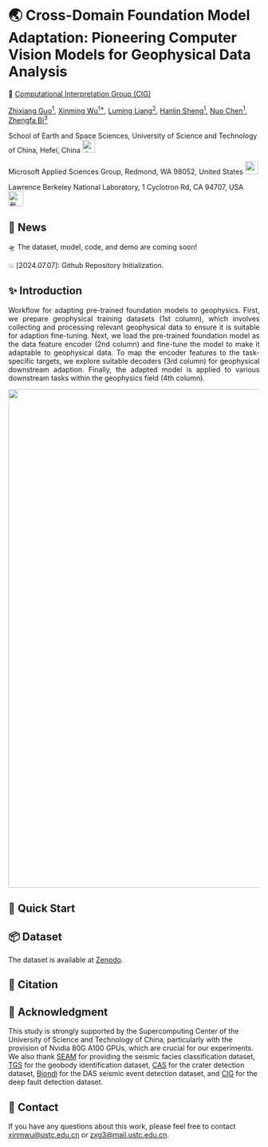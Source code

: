 #  🌏 Cross-Domain Foundation Model Adaptation: Pioneering Computer Vision Models for Geophysical Data Analysis


🏢 [Computational Interpretation Group (CIG)](https://cig.ustc.edu.cn/main.htm) 

[Zhixiang Guo<sup>1</sup>](https://cig.ustc.edu.cn/guo/list.htm), 
[Xinming Wu<sup>1*</sup>](https://cig.ustc.edu.cn/xinming/list.htm), 
[Luming Liang<sup>2</sup>](https://www.microsoft.com/en-us/research/people/lulian/), 
[Hanlin Sheng<sup>1</sup>](https://cig.ustc.edu.cn/hanlin/list.htm), 
[Nuo Chen<sup>1</sup>](https://cig.ustc.edu.cn/nuo/list.htm), 
[Zhengfa Bi<sup>3</sup>](https://profiles.lbl.gov/416831-zhengfa-bi)

School of Earth and Space Sciences, University of Science and Technology of China, Hefei, China 
<img src="https://github.com/ProgrammerZXG/Cross-Domain-Foundation-Model-Adaptation/assets/89449763/399d6c3b-07eb-49dd-b0e9-d2bdb3cb3553" alt="中国科学技术大学_64x64" width="26" height="26">


Microsoft Applied Sciences Group, Redmond, WA 98052, United States
<img src="https://avatars.githubusercontent.com/u/6154722?s=200&v=4" width="26" height="26"> 

Lawrence Berkeley National Laboratory, 1 Cyclotron Rd, CA 94707, USA
<img width="30" alt="截屏2024-07-07 13 12 39" src="https://github.com/ProgrammerZXG/Cross-Domain-Foundation-Model-Adaptation/assets/89449763/2105a42f-7091-4910-819e-7e85b08f6639">

## :mega: News
:flying_saucer: The dataset, model, code, and demo are coming soon! 

:collision: [2024.07.07]: Github Repository Initialization. 

## :sparkles: Introduction
<p align="justify">
Workflow for adapting pre-trained foundation models to geophysics.
First, we prepare geophysical training datasets (1st column), 
which involves collecting and processing relevant geophysical data 
to ensure it is suitable for adaption fine-tuning. Next, we load the pre-trained 
foundation model as the data feature encoder (2nd column) 
and fine-tune the model to make it adaptable to geophysical data. 
To map the encoder features to the task-specific targets, 
we explore suitable decoders 
(3rd column) for geophysical downstream adaption. Finally, the adapted model 
is applied to various downstream tasks within the geophysics 
field (4th column).
</p>

<div align=center>
  <img src="https://github.com/ProgrammerZXG/Cross-Domain-Foundation-Model-Adaptation/assets/89449763/5d921c4c-c012-4cea-ad92-ae8b391ba78b" width="1000">
</div>


##  🚀 Quick Start

## :package: Dataset
The dataset is available at [Zenodo](https://doi.org/10.5281/zenodo.12798750).
## :bookmark: Citation

## :memo: Acknowledgment
This study is strongly supported by the Supercomputing 
Center of the University of Science and Technology of China, 
particularly with the provision of Nvidia 80G A100 GPUs, 
which are crucial for our experiments. 
We also thank [SEAM](https://seg.org/SEAM) for providing the seismic facies classification dataset, 
[TGS](https://www.kaggle.com/competitions/tgs-salt-identification-challenge) for the geobody identification dataset, 
[CAS](https://moon.bao.ac.cn) for the crater detection dataset, 
[Biondi](https://www.science.org/doi/full/10.1126/sciadv.adi9878) for the DAS seismic event detection dataset, 
and [CIG](https://cig.ustc.edu.cn/main.htm) for the deep fault detection dataset.

## :postbox: Contact
If you have any questions about this work, 
please feel free to contact xinmwu@ustc.edu.cn or zxg3@mail.ustc.edu.cn.
